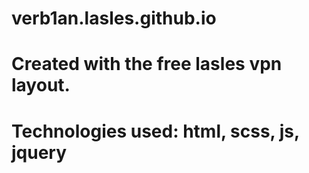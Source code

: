 # verb1an.lasles.github.io
# Created with the free lasles vpn layout.
# Technologies used: html, scss, js, jquery
